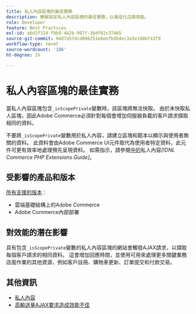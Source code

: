 ```yaml
---
title: 私人內容區塊的最佳實務
description: 瞭解設定私人內容區塊的最佳實務，以最佳化店面效能。
role: Developer
feature: Best Practices
exl-id: a6d2f324-f9b9-4b2b-997f-36df02c37465
source-git-commit: 94d7a57dcd006251e8eefbdb4ec3a5e140bf43f9
workflow-type: tm+mt
source-wordcount: '186'
ht-degree: 1%

---
```


# 私人內容區塊的最佳實務

當私人內容區塊包含`_isScopePrivate`變數時，該區塊將無法快取。 由於未快取私人區塊，因此Adobe Commerce必須針對每個會增加伺服器負載的客戶請求擷取相同的資料。

不要將`_isScopePrivate`變數用於私人內容，請建立區塊和範本以顯示與使用者無關的資料。 此資料會由Adobe Commerce UI元件取代為使用者特定資料，此元件可更有效率地處理預先呈現資料。 如需指示，請參閱[中的](https://developer.adobe.com/commerce/php/development/cache/page/private-content/)私人內容&#x200B;_[!DNL Commerce PHP Extensions Guide]_。

## 受影響的產品和版本

[所有支援的版本](../../../release/versions.md)：

- 雲端基礎結構上的Adobe Commerce
- Adobe Commerce內部部署

## 對效能的潛在影響

具有包含`_isScopePrivate`變數的私人內容區塊的網站會觸發AJAX請求，以擷取每個客戶請求的相同資料。 這會增加回應時間，並使用可用來處理更多關鍵業務店面作業的其他資源，例如客戶註冊、購物車更新、訂單提交和付款交易。

## 其他資訊

- [私人內容](../../../performance/configuration.md#client-side-optimization-settings)
- [高輸送量AJAX要求造成效能不佳](https://experienceleague.adobe.com/docs/commerce-knowledge-base/kb/troubleshooting/miscellaneous/high-throughput-ajax-requests-cause-poor-performance.html?lang=zh-Hant)
